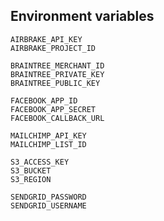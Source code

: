 ## Environment variables	
	AIRBRAKE_API_KEY
	AIRBRAKE_PROJECT_ID

	BRAINTREE_MERCHANT_ID
	BRAINTREE_PRIVATE_KEY
	BRAINTREE_PUBLIC_KEY
	
	FACEBOOK_APP_ID
	FACEBOOK_APP_SECRET
	FACEBOOK_CALLBACK_URL
	
	MAILCHIMP_API_KEY
	MAILCHIMP_LIST_ID

	S3_ACCESS_KEY
	S3_BUCKET
	S3_REGION
	
	SENDGRID_PASSWORD
	SENDGRID_USERNAME